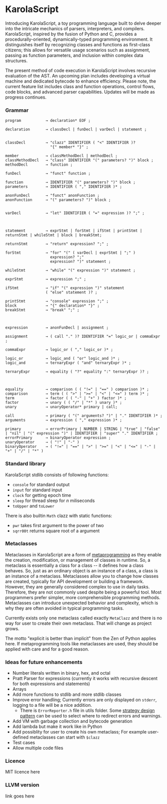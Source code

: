 # KarolaScript

Introducing KarolaScript, a toy programming language built to delve deeper into the intricate mechanics of parsers, interpreters, and compilers. 
KarolaScript, inspired by the fusion of Python and C, provides a procedurally-oriented, dynamically-typed programming environment. 
It distinguishes itself by recognizing classes and functions as first-class citizens; this allows for versatile usage scenarios such as assignment, passing as function parameters, and inclusion within complex data structures.

The present method of code execution in KarolaScript involves recursive evaluation of the AST. 
An upcoming plan includes developing a virtual machine and dedicated bytecode to enhance efficiency. 
Please note, the current feature list includes class and function operations, control flows, code blocks, and advanced parser capabilities. 
Updates will be made as progress continues.

### Grammar

```
program           → declaration* EOF ;

declaration       → classDecl | funDecl | varDecl | statement ;


classDecl         → "clazz" IDENTIFIER ( "<" IDENTIFIER )?
                    "{" member* "}" ;

member            → classMethodDecl | methodDecl ;
classMethodDecl   → "class" IDENTIFIER "(" parameters? ")" block ;
methodDecl        → function ;

funDecl           → "funct" function ;

function          → IDENTIFIER "(" parameters? ")" block ;
parameters        → IDENTIFIER ( "," IDENTIFIER )* ;

anonFunDecl       → "funct" anonFunction ;
anonFunction      → "(" parameters? ")" block ;


varDecl           → "let" IDENTIFIER ( "=" expression )? ";" ;



statement         → exprStmt | forStmt | ifStmt | printStmt | returnStmt | whileStmt | block | breakStmt;

returnStmt        → "return" expression? ";" ;

forStmt           → "for" "(" ( varDecl | exprStmt | ";" )
                    expression? ";"
                    expression? ")" statement ;

whileStmt         → "while" "(" expression ")" statement ;

exprStmt          → expression ";" ;

ifStmt            → "if" "(" expression ")" statement
                  ( "else" statement )? ;

printStmt         → "console" expression ";" ;
block             → "{" declaration* "}" ;
breakStmt         → "break" ";" ;



expression        → anonFunDecl | assignment ;

assignment        → ( call "." )? IDENTIFIER "=" logic_or | commaExpr ;

commaExpr         → logic_or ( "," logic_or )* ;

logic_or          → logic_and ( "or" logic_and )* ;
logic_and         → ternaryExpr ( "and" ternaryExpr )* ;

ternaryExpr       → equality ( "?" equality ":" ternaryExpr )? ;



equality          → comparison ( ( "!=" | "==" ) comparison )* ;
comparison        → term ( ( ">" | ">=" | "<" | "<=" ) term )* ;
term              → factor ( ( "-" | "+" ) factor )* ;
factor            → unary ( ( "/" | "*" ) unary )* ;
unary             → unaryOperator* primary | call;

call              → primary ( "(" arguments? ")" | "." IDENTIFIER )* ;
arguments         → expression ( "," expression )* ;

primary           → errorPrimary | NUMBER | STRING | "true" | "false" | "nil" | "(" expression ")" | IDENTIFIER | "super" "." IDENTIFIER ;
errorPrimary      → binaryOperator expression ;
unaryOperator     → ( "!" | "-" )
binaryOperator    → ( "!=" | "==" | ">" | ">=" | "<" | "<=" | "-" | "+" | "/" | "*" )
```

### Standard library

KarolaScript stdlib consists of following functions:
- `console` for standard output
- `input` for standard input
- `clock` for getting epoch time
- `sleep` for thread sleep for *n* miliseconds
- `toUpper` and `toLower`

There is also builtin `Math` clazz with static functions:
- `pwr` takes first argument to the power of two
- `sqrr00t` returns square root of a argument

### Metaclasses

Metaclasses in KarolaScript are a form of [metaprogramming](https://en.wikipedia.org/wiki/Metaprogramming) as they enable the creation, modification, or management of classes in runtime.
So, a metaclass is essentially a class for a class -- it defines how a class behaves. So, just as an ordinary object is an instance of a class, a class is an instance of a metaclass.
Metaclasses allow you to change how classes are created, typically for API development or building a framework. However, they are generally considered complex to use in daily tasks. 
Therefore, they are not commonly used despite being a powerful tool. Most programmers prefer simpler, more comprehensible programming methods. 
Metaclasses can introduce unexpected behavior and complexity, which is why they are often avoided in typical programming tasks.

Currently exists only one metaclass called exactly `MetaClazz` and there is no way for user to create their own metaclass. That will change as project grows.

The motto "explicit is better than implicit" from the Zen of Python applies here. 
If metaprogramming tools like metaclasses are used, they should be applied with care and for a good reason.

### Ideas for future enhancements
- Number literals written in binary, hex, and octal
- Pratt Parser for expressions (currently it works with recursive descent for both expressions and statements)
- Arrays
- Add more functions to stdlib and more stdlib classes
- Improve error handling; Currently errors are only displayed on `stderr`, logging to a file will be a nice addition.
    - There is `ErrorReporter.h` file in utils folder. Some [strategy design pattern](https://refactoring.guru/design-patterns/strategy) can be used to select where to redirect errors and warnings.
- Add VM with garbage collection and bytecode generation
- Add lambda but make it work like in Python
- Add possiblity for user to create his own metaclass; For example user-defined metaclasses can start with `$clazz`
- Test cases
- Allow multiple code files

### Licence

MIT licence here

### LLVM version

link goes here
